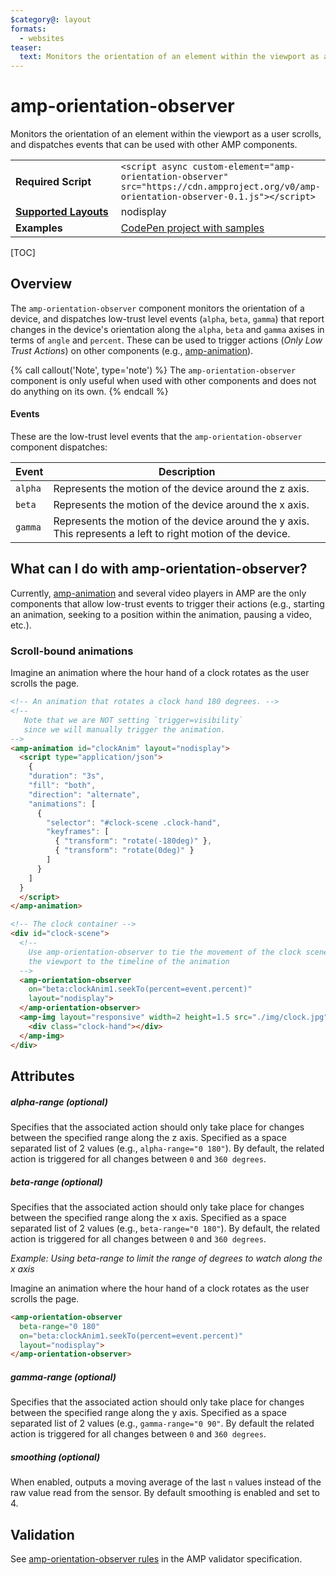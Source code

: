 ```yaml
---
$category@: layout
formats:
  - websites
teaser:
  text: Monitors the orientation of an element within the viewport as a user scrolls, and dispatches events that can be used with other AMP components.
---
```

<!---
Copyright 2017 The AMP HTML Authors. All Rights Reserved.

Licensed under the Apache License, Version 2.0 (the "License");
you may not use this file except in compliance with the License.
You may obtain a copy of the License at

      http://www.apache.org/licenses/LICENSE-2.0

Unless required by applicable law or agreed to in writing, software
distributed under the License is distributed on an "AS-IS" BASIS,
WITHOUT WARRANTIES OR CONDITIONS OF ANY KIND, either express or implied.
See the License for the specific language governing permissions and
limitations under the License.
-->

# amp-orientation-observer

Monitors the orientation of an element within the viewport as a user scrolls, and dispatches events that can be used with
other AMP components.

<table>
  <tr>
    <td width="40%"><strong>Required Script</strong></td>
    <td><code>&lt;script async custom-element="amp-orientation-observer" src="https://cdn.ampproject.org/v0/amp-orientation-observer-0.1.js">&lt;/script></code></td>
  </tr>
  <tr>
    <td class="col-fourty"><strong><a href="https://amp.dev/documentation/guides-and-tutorials/develop/style_and_layout/control_layout#the-layout-attribute">Supported Layouts</a></strong></td>
    <td>nodisplay</td>
  </tr>
  <tr>
    <td width="40%"><strong>Examples</strong></td>
    <td><a href="https://codepen.io/nainar92/project/full/XwzYOd/">CodePen project with samples</a>
    </td>
  </tr>
</table>

[TOC]

## Overview

The `amp-orientation-observer` component monitors the orientation of a device, and dispatches low-trust level events (`alpha`, `beta`, `gamma`) that report changes in the device's orientation along the `alpha`, `beta` and `gamma` axises in terms of `angle` and `percent`. These can be used to trigger actions (*Only Low Trust Actions*) on other components (e.g., [amp-animation](https://amp.dev/documentation/components/amp-animation)).

{% call callout('Note', type='note') %}
The `amp-orientation-observer` component is only useful when used with other components and does not do anything on its own.
{% endcall %}


#### Events

These are the low-trust level events that the `amp-orientation-observer` component dispatches:


| Event    | Description                                            |
| ---------| -------------------------------------------------------|
| `alpha`  | Represents the motion of the device around the z axis. |
| `beta`   | Represents the motion of the device around the x axis. |
| `gamma`  | Represents the motion of the device around the y axis. This represents a left to right motion of the device. |


## What can I do with amp-orientation-observer?

Currently, [amp-animation](https://amp.dev/documentation/components/amp-animation) and several video players in AMP are the only components that allow low-trust events to trigger their actions (e.g., starting an animation, seeking to a position within the animation, pausing a video, etc.).

### Scroll-bound animations

Imagine an animation where the hour hand of a clock rotates as the user scrolls the page.

```html
<!-- An animation that rotates a clock hand 180 degrees. -->
<!--
   Note that we are NOT setting `trigger=visibility`
   since we will manually trigger the animation.
-->
<amp-animation id="clockAnim" layout="nodisplay">
  <script type="application/json">
    {
    "duration": "3s",
    "fill": "both",
    "direction": "alternate",
    "animations": [
      {
        "selector": "#clock-scene .clock-hand",
        "keyframes": [
          { "transform": "rotate(-180deg)" },
          { "transform": "rotate(0deg)" }
        ]
      }
    ]
  }
  </script>
</amp-animation>

<!-- The clock container -->
<div id="clock-scene">
  <!--
    Use amp-orientation-observer to tie the movement of the clock scene within
    the viewport to the timeline of the animation
  -->
  <amp-orientation-observer
    on="beta:clockAnim1.seekTo(percent=event.percent)"
    layout="nodisplay">
  </amp-orientation-observer>
  <amp-img layout="responsive" width=2 height=1.5 src="./img/clock.jpg">
    <div class="clock-hand"></div>
  </amp-img>
</div>

```

## Attributes

##### alpha-range (optional)

Specifies that the associated action should only take place for changes between the specified range along the z axis. Specified as a space separated list of 2 values (e.g., `alpha-range="0 180"`). By default, the related action is triggered for all changes between `0` and `360 degrees`.

##### beta-range (optional)

Specifies that the associated action should only take place for changes between the specified range along the x axis. Specified as a space separated list of 2 values (e.g., `beta-range="0 180"`). By default, the related action is triggered for all changes between `0` and `360 degrees`.

*Example: Using beta-range to limit the range of degrees to watch along the x axis*

Imagine an animation where the hour hand of a clock rotates as the user scrolls the page.

```html
<amp-orientation-observer
  beta-range="0 180"
  on="beta:clockAnim1.seekTo(percent=event.percent)"
  layout="nodisplay">
</amp-orientation-observer>
```

##### gamma-range (optional)

Specifies that the associated action should only take place for changes between the specified range along the y axis. Specified as a space separated list of 2 values (e.g., `gamma-range="0 90"`. By default the related action is triggered for all changes between `0` and `360 degrees`.

##### smoothing (optional)

When enabled, outputs a moving average of the last `n` values instead of the raw value read from the sensor. By default smoothing is enabled and set to 4.

## Validation

See [amp-orientation-observer rules](https://github.com/ampproject/amphtml/blob/master/extensions/amp-orientation-observer/validator-amp-orientation-observer.protoascii) in the AMP validator specification.
